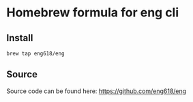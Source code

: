 # Homebrew formula for eng cli

## Install

```shell
brew tap eng618/eng
```

## Source

Source code can be found here: <https://github.com/eng618/eng>
